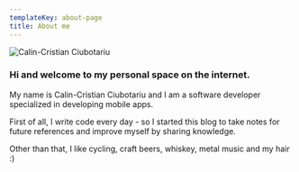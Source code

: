 ```yaml
---
templateKey: about-page
title: About me
---
```

![Calin-Cristian Ciubotariu](/img/fotoram.io.png "This is me.")

### Hi and welcome to my personal space on the internet.

My name is Calin-Cristian Ciubotariu and I am a software developer specialized in developing mobile apps.

First of all, I write code every day - so I started this blog to take notes for future references and improve myself by sharing knowledge.

Other than that, I like cycling, craft beers, whiskey, metal music and my hair :)

